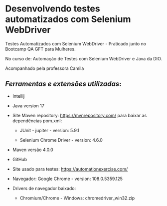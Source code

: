 # Desenvolvendo testes automatizados com Selenium WebDriver

Testes Automatizados com Selenium WebDriver - Praticado junto no Bootcamp QA GFT para Mulheres.

No curso de: Automação de Testes com Selenium WebDriver e Java da DIO.

Acompanhado pela professora Camila

## ***Ferramentas e extensões utilizadas***:

- Intellij

- Java version 17

- Site Maven repository: https://mvnrepository.com/ para baixar as dependências pom.xml:

    - JUnit - jupiter - version: 5.9.1

    - Selenium Chrome Driver - version: 4.6.0

- Maven versão 4.0.0

- GitHub

- Site usado para testes: https://automationexercise.com/

- Navegador: Google Chrome - version: 108.0.5359.125

- Drivers de navegador baixado:
  - Chromium/Chrome - Windows: chromedriver_win32.zip